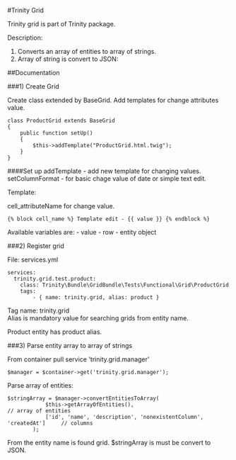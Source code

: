 #Trinity Grid

Trinity grid is part of Trinity package. 

Description:
1) Converts an array of entities to array of strings.
2) Array of string is convert to JSON:


##Documentation

###1) Create Grid

Create class extended by BaseGrid. Add templates for change attributes value.

    class ProductGrid extends BaseGrid
    {
        public function setUp()
        {
            $this->addTemplate("ProductGrid.html.twig");
        }
    }
    
    
####Set up
    addTemplate     - add new template for changing values. 
    setColumnFormat - for basic chage value of date or simple text edit.
    
Template:
    
cell_attributeName for change value. 

    {% block cell_name %} Template edit - {{ value }} {% endblock %}
    
Available variables are: 
    - value 
    - row - entity object
    
    
###2) Register grid  

File: services.yml 
  
    services:
      trinity.grid.test.product:
        class: Trinity\Bundle\GridBundle\Tests\Functional\Grid\ProductGrid
        tags:
            - { name: trinity.grid, alias: product }
            
Tag name: trinity.grid  
Alias is mandatory value for searching grids from entity name. 

Product entity has product alias. 

###3) Parse entity array to array of strings

From container pull service 'trinity.grid.manager'

    $manager = $container->get('trinity.grid.manager');
    
Parse array of entities:
    
    $stringArray = $manager->convertEntitiesToArray(
                $this->getArrayOfEntities(),                                        // array of entities
                ['id', 'name', 'description', 'nonexistentColumn', 'createdAt']     // columns
            );
            
From the entity name is found grid. $stringArray is must be convert to JSON.            